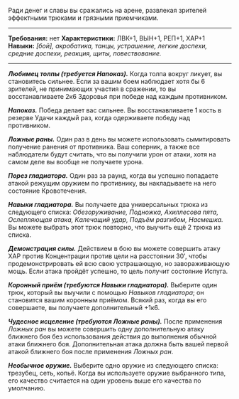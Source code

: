 Ради денег и славы вы сражались на арене, развлекая зрителей эффектными трюками и грязными приемчиками.
****
**Требования:** нет
**Характеристики:** ЛВК+1, ВЫН+1, РЕП+1, ХАР+1
**Навыки:** *\[бой\], акробатика, танцы, устрашение, легкие доспехи, средние доспехи, реакция, щиты, повествование.*
****
***Любимец толпы (требуется Напоказ).*** Когда толпа вокруг ликует, вы становитесь сильнее. Если за вашим боем наблюдает хотя бы 6 зрителей, не принимающих участия в сражении, то вы восстанавливаете 2к6 Здоровья при победе над каждым противником.

***Напоказ.*** Победа делает вас сильнее. Вы восстанавливаете 1 кость в резерве Удачи каждый раз, когда одерживаете победу над противником.

***Ложные раны.*** Один раз в день вы можете использовать сымитировать получение ранения от противника. Ваш соперник, а также все наблюдатели будут считать, что вы получили урон от атаки, хотя на самом деле вы вообще не получаете урона.

***Порез гладиатора.*** Один раз за раунд, когда вы успешно попадаете атакой режущим оружием по противнику, вы накладываете на него состояние Кровотечения.

***Навыки гладиатора.*** Вы получаете два универсальных трюка из следующего списка: *Обезоруживание, Подножка, Ахиллесова пята, Ослепляющая атака, Калечащий удар, Подъём разгибом, Насмешка.* Вы можете выбрать этот трюк повторно, что выучить ещё 2 трюка из списка.

***Демонстрация силы.*** Действием в бою вы можете совершить атаку ХАР против Концентрации против цели на расстоянии 30', чтобы продемонстрировать ей всю свою устрашающую, но завораживающую мощь. Если атака пройдёт успешно, то цель получит состояние Испуга.

***Коронный приём (требуются Навыки гладиатора).*** Выберите один трюк, который вы выучили с помощью *Навыков гладиатора*; он становится вашим коронным приёмом. Всякий раз, когда вы его совершаете, вы получаете дополнительный +1к6.

***Чудесное исцеление (требуются Ложные раны).*** После применения *Ложных ран* вы можете совершить одну дополнительную атаку ближнего боя без использования действия до выполнения обычной атаки ближнего боя. Дополнительная атака должна быть вашей первой атакой ближнего боя после применения *Ложных ран*.

***Необычное оружие.*** Выберите одно оружие из следующего списка: трезубец, сеть, копьё. Когда вы используете оружие выбранного типа, его качество считается на один уровень выше его качества по умолчанию. 